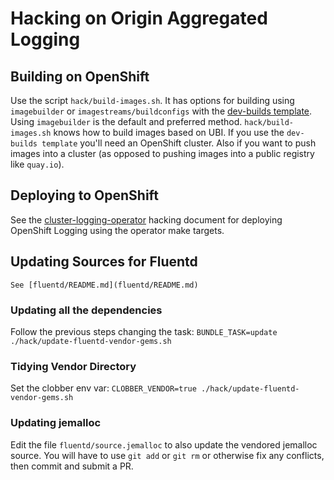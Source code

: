 # Hacking on Origin Aggregated Logging

## Building on OpenShift

Use the script `hack/build-images.sh`.  It has options for building using `imagebuilder`
or `imagestreams/buildconfigs` with the [dev-builds template](hack/templates/dev-builds.yaml).
Using `imagebuilder` is the default and preferred method.  `hack/build-images.sh` knows
how to build images based on UBI.  If you use the `dev-builds template` you'll need an
OpenShift cluster.  Also if you want to push images into a cluster (as opposed to pushing
images into a public registry like `quay.io`).

## Deploying to OpenShift

See the [cluster-logging-operator](https://github.com/openshift/cluster-logging-operator/blob/master/docs/HACKING.md) hacking document for deploying OpenShift Logging using the operator make targets.

## Updating Sources for Fluentd

	See [fluentd/README.md](fluentd/README.md)

### Updating all the dependencies

Follow the previous steps changing the task: `BUNDLE_TASK=update ./hack/update-fluentd-vendor-gems.sh`

### Tidying Vendor Directory
Set the clobber env var: `CLOBBER_VENDOR=true ./hack/update-fluentd-vendor-gems.sh`

### Updating jemalloc

 Edit the file `fluentd/source.jemalloc` to also update the
vendored jemalloc source.  You will have to use `git add` or `git rm` or otherwise
fix any conflicts, then commit and submit a PR.
